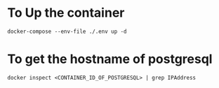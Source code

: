 # To Up the container

```
docker-compose --env-file ./.env up -d
```


# To get the hostname of postgresql

```
docker inspect <CONTAINER_ID_OF_POSTGRESQL> | grep IPAddress
```

